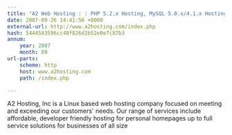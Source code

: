 ```yaml
---
title: "A2 Web Hosting : : PHP 5.2.x Hosting, MySQL 5.0.x/4.1.x Hosting, Postgres/PostgreSQL 8.2.x Hosting, Ruby on Rails, Linux cPanel Hosting"
date: 2007-09-26 14:41:56 +0000
external-url: http://www.a2hosting.com/index.php
hash: 5444583596cc48f826d2b52e0e7c87b3
annum:
    year: 2007
    month: 09
url-parts:
    scheme: http
    host: www.a2hosting.com
    path: /index.php

---
```


A2 Hosting, Inc is a Linux based web hosting company focused on meeting and exceeding our customers' needs. Our range of services include affordable, developer friendly hosting for personal homepages up to full service solutions for businesses of all size
